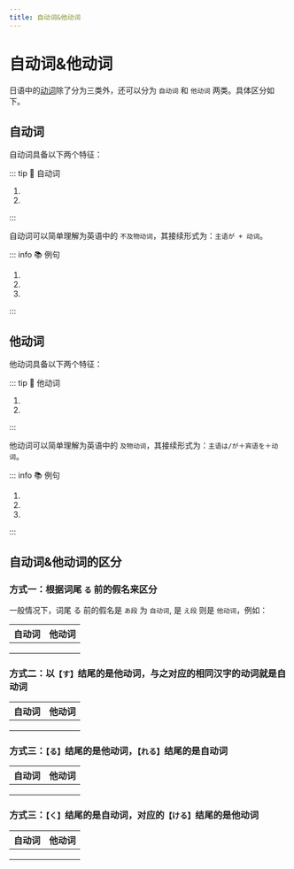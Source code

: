 ```yaml
---
title: 自动词&他动词
---
```

            
# 自动词&他动词

日语中的[动词](../verb.md)除了分为三类外，还可以分为 `自动词` 和 `他动词` 两类。具体区分如下。

## 自动词

自动词具备以下两个特征：

::: tip :bookmark: 自动词

1. <grammer-content sentence="动词**本身**能够**完整的**表达**主语或主题**的某种动作或者状态；" />
2. <grammer-content sentence="**没有宾语**，**不是人为**进行动作。描述**客观现象**。" />

:::

自动词可以简单理解为英语中的 `不及物动词`，其接续形式为：`主语が + 动词`。

::: info :books: 例句

1. <grammer-content id='1-5-2-0' sentence="[雨/あね]が[降/ふ]ります。" trans="下雨 (自然现象)。" />
2. <grammer-content id='1-5-2-1' sentence="[先生/せんせい]はたまに[怒/おこ]ります。" trans="老师非常生气。" />
3. <grammer-content id='1-5-2-2' sentence="[授業/じゅぎょう][中/ちゅう]に[携帯/けいたい][電話/でんわ]が[鳴/な]ります。" trans="上课的时候电话响了。" />

:::

## 他动词

他动词具备以下两个特征：

::: tip :bookmark: 他动词

1. <grammer-content sentence="需要**借助宾语**才能**完整表达主语**的某种**动作**；" />
2. <grammer-content sentence="主语用**は/が**提示，**宾语**和**他动词**之间一般用**【を】**连接。" />

:::

他动词可以简单理解为英语中的 `及物动词`，其接续形式为：`主语は/が＋宾语を＋动词`。

::: info :books: 例句

1. <grammer-content id='1-5-2-3' sentence="[李/り]さんはリンゴを[食/た]べました。" trans="小李吃了苹果。" />
2. <grammer-content id='1-5-2-4' sentence="[私/わたし]もよく[海外/かいがい]のニュースを[読/よ]みます。" trans="我也经常看海外的新闻。" />
3. <grammer-content id='1-5-2-5' sentence="[李/り]さんはこのアプリを[使/つか]います。" trans="小李用这个软件。" />

:::

## 自动词&他动词的区分

### 方式一：根据词尾 `る` 前的假名来区分

一般情况下，词尾 る 前的假名是 `あ段` 为 `自动词`, 是 `え段` 则是 `他动词`，例如：

| 自动词 | 他动词 |
| :-----------: | :-----------: |
| <grammer-content sentence="[始/はじ]**ま**る" />     | <grammer-content sentence="[始/はじ]**め**る" />      |
| <grammer-content sentence="[温/あたた]**ま**る" />     | <grammer-content sentence="[温/あたた]**め**る" />      |
| <grammer-content sentence="[開/はだ]**か**る" />     | <grammer-content sentence="[開/はだ]**け**る" />      |

### 方式二：以`【す】`结尾的是他动词，与之对应的相同汉字的动词就是自动词

| 自动词 | 他动词 |
| :-----------: | :-----------: |
| <grammer-content sentence="[消/き]える" />     | <grammer-content sentence="[消/け]**す**" />      |
| <grammer-content sentence="なくなる" />     | <grammer-content sentence="なく**す**" />      |
| <grammer-content sentence="なおる" />     | <grammer-content sentence="なお**す**" />      |

### 方式三：`【る】`结尾的是他动词，`【れる】`结尾的是自动词

| 自动词 | 他动词 |
| :-----------: | :-----------: |
| <grammer-content sentence="[切/き]**れる**" />     | <grammer-content sentence="[切/き]**る**" />      |
| <grammer-content sentence="[売/う]**れる**" />     | <grammer-content sentence="[売/う]**る**" />      |
| <grammer-content sentence="[折/お]**れる**" />     | <grammer-content sentence="[折/お]**る**" />      |

### 方式三：`【く】`结尾的是自动词，对应的`【ける】`结尾的是他动词

| 自动词 | 他动词 |
| :-----------: | :-----------: |
| <grammer-content sentence="[開/ひ]ら**く**" />     | <grammer-content sentence="[開/あ]**ける**" />      |
| <grammer-content sentence="つ**く**" />     | <grammer-content sentence="つ**ける**" />      |
| <grammer-content sentence="[続/つづ]**く**" />     | <grammer-content sentence="[続/つづ]**ける**" />      |

